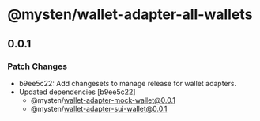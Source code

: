 # @mysten/wallet-adapter-all-wallets

## 0.0.1

### Patch Changes

- b9ee5c22: Add changesets to manage release for wallet adapters.
- Updated dependencies [b9ee5c22]
  - @mysten/wallet-adapter-mock-wallet@0.0.1
  - @mysten/wallet-adapter-sui-wallet@0.0.1
